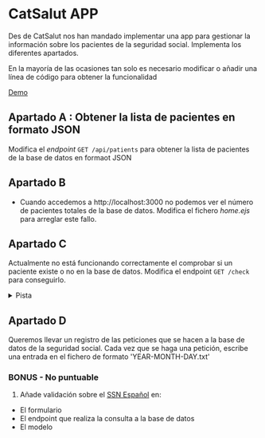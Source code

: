 # CatSalut APP

Des de CatSalut nos han mandado implementar una app para gestionar la información sobre los pacientes de la seguridad social. Implementa los diferentes apartados.

En la mayoría de las ocasiones tan solo es necesario modificar o añadir una línea de código para obtener la funcionalidad

[Demo](https://oscarm.tinytake.com/df/16ca641/thumbnail?type=attachments&version_no=0&file_version_no=0&thumbnail_size=preview)

## Apartado A : Obtener la lista de pacientes en formato JSON

Modifica el _endpoint_ `GET /api/patients` para obtener la lista de pacientes de la base de datos en formaot JSON

## Apartado B

- Cuando accedemos a http://localhost:3000 no podemos ver el número de pacientes totales de la base de datos. Modifica el fichero *home.ejs* para arreglar este fallo.

## Apartado C

Actualmente no está funcionando correctamente el comprobar si un paciente existe o no en la base de datos. Modifica el endpoint `GET /check` para conseguirlo. 

<details>
  <summary>Pista</summary>
  <p>1. Necesitas obtener el número de la seguridad social de la query string</p>
  <p>2. Hay que modificar la consulta a la base de datos para realizar la búsqueda del documento usando la información anterior</p>
</details>

## Apartado D

Queremos llevar un registro de las peticiones que se hacen a la base de datos de la seguridad social. Cada vez que se haga una petición, escribe una entrada en el fichero de formato 'YEAR-MONTH-DAY.txt'

### BONUS - No puntuable

1. Añade validación sobre el [SSN Español](https://docs.trellix.com/es-ES/bundle/data-loss-prevention-11.10.x-classification-definitions-reference-guide/page/GUID-AACF0E3A-3089-4578-83EB-3E6C3DB41684.html) en:
  - El formulario
  - El endpoint que realiza la consulta a la base de datos
  - El modelo 
